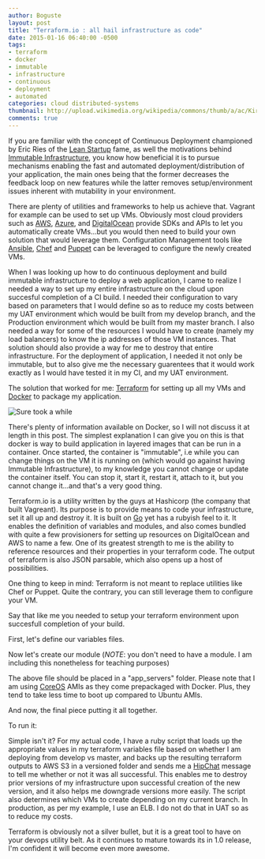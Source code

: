```yaml
---
author: Boguste
layout: post
title: "Terraform.io : all hail infrastructure as code"
date: 2015-01-16 06:40:00 -0500
tags:
- terraform
- docker
- immutable
- infrastructure
- continuous
- deployment
- automated
categories: cloud distributed-systems
thumbnail: http://upload.wikimedia.org/wikipedia/commons/thumb/a/ac/Kirkuk_Infrastructure_Rebuild.jpg/640px-Kirkuk_Infrastructure_Rebuild.jpg
comments: true
---
```


If you are familiar with the concept of Continuous Deployment championed by Eric Ries of the [Lean Startup](http://en.wikipedia.org/wiki/The_Lean_Startup) fame, as well the motivations behind [Immutable Infrastructure](http://blog.codeship.com/immutable-deployments/), you know how beneficial it is to pursue mechanisms enabling the fast and automated deployment/distribution of your application, the main ones being that the former decreases the feedback loop on new features while the latter removes setup/environment issues inherent with mutability in your environment.

There are plenty of utilities and frameworks to help us achieve that. Vagrant for example can be used to set up VMs. Obviously most cloud providers such as [AWS](http://aws.amazon.com/), [Azure](http://azure.microsoft.com/en-us/), and [DigitalOcean](https://www.digitalocean.com/) provide SDKs and APIs to let you automatically create VMs...but you would then need to build your own solution that would leverage them. Configuration Management tools like [Ansible](http://www.ansible.com/home), [Chef](https://www.chef.io/chef/) and [Puppet](http://puppetlabs.com/) can be leveraged to configure the newly created VMs.

When I was looking up how to do continuous deployment and build immutable infrastructure to deploy a web application, I came to realize I needed a way to set up my entire infrastructure on the cloud upon succesful completion of a CI build. I needed their configuration to vary based on parameters that I would define so as to reduce my costs between my UAT environment which would be built from my develop branch, and the Production environment which would be built from my master branch. I also needed a way for some of the resources I would have to create (namely my load balancers) to know the ip addresses of those VM instances. That solution should also provide a way for me to destroy that entire infrastructure. For the deployment of application, I needed it not only be immutable, but to also give me the necessary guarentees that it would work exactly as I would have tested it in my CI, and my UAT environment.

The solution that worked for me: [Terraform](https://terraform.io) for setting up all my VMs and [Docker](https://www.docker.com/) to package my application.

<img src="http://cdn.meme.am/instances/500x/58154129.jpg"  alt="Sure took a while"/>

There's plenty of information available on Docker, so I will not discuss it at length in this post. The simplest explanation I can give you on this is that docker is way to build application in layered images that can be run in a container. Once started, the container is "immutable", i.e while you can change things on the VM it is running on (which would go against having Immutable Infrastructure), to my knowledge you cannot change or update the container itself. You can stop it, start it, restart it, attach to it, but you cannot change it...and that's a very good thing.

Terraform.io is a utility written by the guys at Hashicorp (the company that built Vagreant). Its purpose is to provide means to code your infrastructure, set it all up and destroy it. It is built on [Go](https://golang.org/) yet has a rubyish feel to it. It enables the definition of variables and modules, and also comes bundled with quite a few provisioners for setting up resources on DigitalOcean and AWS to name a few. One of its greatest strength to me is the ability to reference resources and their properties in your terraform code. The output of terraform is also JSON parsable, which also opens up a host of possibilities.

One thing to keep in mind: Terraform is not meant to replace utilities like Chef or Puppet. Quite the contrary, you can still leverage them to configure your VM.

Say that like me you needed to setup your terraform environment upon succesfull completion of your build.

First, let's define our variables files.

<script src="https://gist.github.com/bhameyie/b46d46ef577e5f300196.js"></script>

Now let's create our module (*NOTE*: you don't need to have a module. I am including this nonetheless for teaching purposes)

<script src="https://gist.github.com/bhameyie/61889b8fe4b219e6cdce.js"></script>

The above file should be placed in a "app_servers" folder. Please note that I am using [CoreOS](https://coreos.com/) AMIs as they come prepackaged with Docker. Plus, they tend to take less time to boot up compared to Ubuntu AMIs.

And now, the final piece putting it all together.

<script src="https://gist.github.com/bhameyie/22688d3d6f1c4d2333bd.js"></script>

To run it:

<script src="https://gist.github.com/bhameyie/c3cecd65fe6179ab34a9.js"></script>

Simple isn't it? For my actual code, I have a ruby script that loads up the appropriate values in my terraform variables file based on whether I am deploying from develop vs master, and backs up the resulting terraform outputs to AWS S3 in a versioned folder and sends me a [HipChat](https://www.hipchat.com/) message to tell me whether or not it was all successful. This enables me to destroy prior versions of my infrastructure upon successful creation of the new version, and it also helps me downgrade versions more easily. The script also determines which VMs to create depending on my current branch. In production, as per my example, I use an ELB. I do not do that in UAT so as to reduce my costs.

Terraform is obviously not a silver bullet, but it is a great tool to have on your devops utility belt. As it continues to mature towards its in 1.0 release, I'm confident it will become even more awesome.
